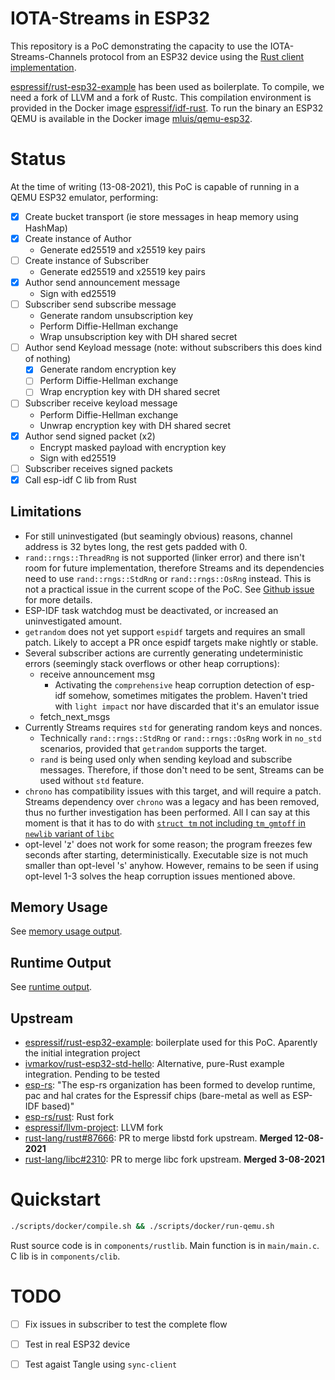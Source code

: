 # IOTA-Streams in ESP32
This repository is a PoC demonstrating the capacity to use the IOTA-Streams-Channels protocol from an ESP32 device
using the [Rust client implementation].

[espressif/rust-esp32-example] has been used as boilerplate. To compile, we need a fork of LLVM and a fork of Rustc.
This compilation environment is provided in the Docker image [espressif/idf-rust][docker espressif/idf-rust].
To run the binary an ESP32 QEMU is available in the Docker image [mluis/qemu-esp32][docker mluis/qemu-esp32].

# Status
At the time of writing (13-08-2021), this PoC is capable of running in a QEMU ESP32 emulator, performing:
- [x] Create bucket transport (ie store messages in heap memory using HashMap)
- [x] Create instance of Author
  - Generate ed25519 and x25519 key pairs
- [ ] Create instance of Subscriber
  - Generate ed25519 and x25519 key pairs
- [x] Author send announcement message
	- Sign with ed25519
- [ ] Subscriber send subscribe message
	- Generate random unsubscription key
	- Perform Diffie-Hellman exchange
	- Wrap unsubscription key with DH shared secret
- [ ] Author send Keyload message (note: without subscribers this does kind of nothing)
	- [x] Generate random encryption key
	- [ ] Perform Diffie-Hellman exchange
	- [ ] Wrap encryption key with DH shared secret
- [ ] Subscriber receive keyload message
  - Perform Diffie-Hellman exchange
  - Unwrap encryption key with DH shared secret
- [x] Author send signed packet (x2)
  - Encrypt masked payload with encryption key
  - Sign with ed25519
- [ ] Subscriber receives signed packets
- [x] Call esp-idf C lib from Rust

## Limitations
- For still uninvestigated (but seamingly obvious) reasons, channel address is 32 bytes long, the rest gets padded with 0.
- `rand::rngs::ThreadRng` is not supported (linker error) and there isn't room for future implementation, therefore Streams
  and its dependencies need to use `rand::rngs::StdRng` or `rand::rngs::OsRng` instead. This is not a practical issue
	in the current scope of the PoC. See [Github issue][github-issue-thread_rng] for more details.
- ESP-IDF task watchdog must be deactivated, or increased an uninvestigated amount.
- `getrandom` does not yet support `espidf` targets and requires an small patch. Likely to accept a PR once espidf targets make nightly or stable.
- Several subscriber actions are currently generating undeterministic errors (seemingly stack overflows or other heap corruptions):
	- receive announcement msg
		- Activating the `comprehensive` heap corruption detection of esp-idf somehow, sometimes mitigates the problem.
		  Haven't tried with `light impact` nor have discarded that it's an emulator issue
	- fetch_next_msgs
- Currently Streams requires `std` for generating random keys and nonces.
	- Technically `rand::rngs::StdRng` or `rand::rngs::OsRng` work in `no_std` scenarios, provided that `getrandom` supports the target.
	- `rand` is being used only when sending keyload and subscribe messages. Therefore, if those don't need to be sent, Streams can be used
	  without `std` feature.
- `chrono` has compatibility issues with this target, and will require a patch. Streams dependency over `chrono` was a legacy and has been
  removed, thus no further investigation has been performed. All I can say at this moment is that it has to do with [`struct tm` not including
	`tm_gmtoff` in `newlib` variant of `libc`][tm_gmtoff missing]
- opt-level 'z' does not work for some reason; the program freezes few seconds after starting, deterministically. Executable size is not much
	smaller than opt-level 's' anyhow. However, remains to be seen if using opt-level 1-3 solves the heap corruption issues mentioned above.

## Memory Usage
See [memory usage output].

## Runtime Output
See [runtime output].

## Upstream
- [espressif/rust-esp32-example]: boilerplate used for this PoC. Aparently the initial integration project
- [ivmarkov/rust-esp32-std-hello]: Alternative, pure-Rust example integration. Pending to be tested
- [esp-rs]: "The esp-rs organization has been formed to develop runtime, pac and hal crates for the Espressif chips (bare-metal as well as ESP-IDF based)"
- [esp-rs/rust]: Rust fork
- [espressif/llvm-project]: LLVM fork
- [rust-lang/rust#87666]: PR to merge libstd fork upstream. **Merged 12-08-2021**
- [rust-lang/libc#2310]: PR to merge libc fork upstream. **Merged 3-08-2021**

# Quickstart

```bash
./scripts/docker/compile.sh && ./scripts/docker/run-qemu.sh
```

Rust source code is in `components/rustlib`. Main function is in `main/main.c`. C lib is in `components/clib`.

# TODO
- [ ] Fix issues in subscriber to test the complete flow
- [ ] Test in real ESP32 device
- [ ] Test agaist Tangle using `sync-client`


[Rust client implementation]: https://github.com/iotaledger/streams
[espressif/rust-esp32-example]: https://github.com/espressif/rust-esp32-example
[ivmarkov/rust-esp32-std-hello]: https://github.com/ivmarkov/rust-esp32-std-hello
[esp-rs]: https://github.com/esp-rs
[esp-rs/rust]: https://github.com/esp-rs/rust
[espressif/llvm-project]: https://github.com/espressif/llvm-project
[rust-lang/rust#87666]: https://github.com/rust-lang/rust/pull/87666
[rust-lang/libc#2310]: https://github.com/rust-lang/libc/pull/2310
[memory usage output]: MEMORY_USAGE.md
[runtime output]: RUNTIME_OUTPUT.md
[github-issue-thread_rng]: https://github.com/espressif/rust-esp32-example/issues/23
[docker espressif/idf-rust]: https://hub.docker.com/r/espressif/idf-rust
[docker mluis/qemu-esp32]: https://hub.docker.com/r/mluis/qemu-esp32
[tm_gmtoff missing]: https://github.com/rust-lang/libc/blob/e1eb9721dc4534cea84e9e3bf591e7cb257e679c/src/unix/newlib/mod.rs#L105-L115